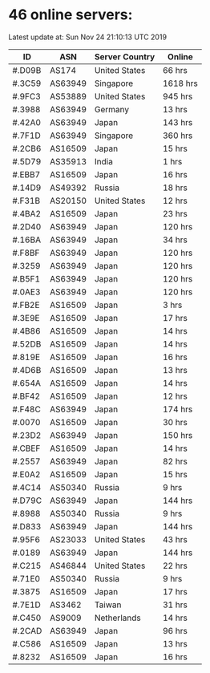 # 46 online servers:

Latest update at: Sun Nov 24 21:10:13 UTC 2019

| ID | ASN | Server Country | Online |
| -- | --- | -------------- | ------ |
| #.D09B | AS174 | United States | 66 hrs |
| #.3C59 | AS63949 | Singapore | 1618 hrs |
| #.9FC3 | AS53889 | United States | 945 hrs |
| #.3988 | AS63949 | Germany | 13 hrs |
| #.42A0 | AS63949 | Japan | 143 hrs |
| #.7F1D | AS63949 | Singapore | 360 hrs |
| #.2CB6 | AS16509 | Japan | 15 hrs |
| #.5D79 | AS35913 | India | 1 hrs |
| #.EBB7 | AS16509 | Japan | 16 hrs |
| #.14D9 | AS49392 | Russia | 18 hrs |
| #.F31B | AS20150 | United States | 12 hrs |
| #.4BA2 | AS16509 | Japan | 23 hrs |
| #.2D40 | AS63949 | Japan | 120 hrs |
| #.16BA | AS63949 | Japan | 34 hrs |
| #.F8BF | AS63949 | Japan | 120 hrs |
| #.3259 | AS63949 | Japan | 120 hrs |
| #.B5F1 | AS63949 | Japan | 120 hrs |
| #.0AE3 | AS63949 | Japan | 120 hrs |
| #.FB2E | AS16509 | Japan | 3 hrs |
| #.3E9E | AS16509 | Japan | 17 hrs |
| #.4B86 | AS16509 | Japan | 14 hrs |
| #.52DB | AS16509 | Japan | 14 hrs |
| #.819E | AS16509 | Japan | 16 hrs |
| #.4D6B | AS16509 | Japan | 13 hrs |
| #.654A | AS16509 | Japan | 14 hrs |
| #.BF42 | AS16509 | Japan | 12 hrs |
| #.F48C | AS63949 | Japan | 174 hrs |
| #.0070 | AS16509 | Japan | 30 hrs |
| #.23D2 | AS63949 | Japan | 150 hrs |
| #.CBEF | AS16509 | Japan | 14 hrs |
| #.2557 | AS63949 | Japan | 82 hrs |
| #.E0A2 | AS16509 | Japan | 15 hrs |
| #.4C14 | AS50340 | Russia | 9 hrs |
| #.D79C | AS63949 | Japan | 144 hrs |
| #.8988 | AS50340 | Russia | 9 hrs |
| #.D833 | AS63949 | Japan | 144 hrs |
| #.95F6 | AS23033 | United States | 43 hrs |
| #.0189 | AS63949 | Japan | 144 hrs |
| #.C215 | AS46844 | United States | 22 hrs |
| #.71E0 | AS50340 | Russia | 9 hrs |
| #.3875 | AS16509 | Japan | 17 hrs |
| #.7E1D | AS3462 | Taiwan | 31 hrs |
| #.C450 | AS9009 | Netherlands | 14 hrs |
| #.2CAD | AS63949 | Japan | 96 hrs |
| #.C586 | AS16509 | Japan | 13 hrs |
| #.8232 | AS16509 | Japan | 16 hrs |

